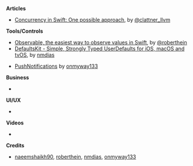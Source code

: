 
**Articles**

* [Concurrency in Swift: One possible approach](https://gist.github.com/lattner/31ed37682ef1576b16bca1432ea9f782), by [@clattner_llvm](https://twitter.com/clattner_llvm)


**Tools/Controls**

* [Observable, the easiest way to observe values in Swift](https://github.com/roberthein/Observable), by [@roberthein](https://twitter.com/roberthein)
* [DefaultsKit - Simple, Strongly Typed UserDefaults for iOS, macOS and tvOS](https://github.com/nmdias/DefaultsKit), by [nmdias](https://github.com/nmdias)
- [PushNotifications](https://github.com/onmyway133/PushNotifications) by [onmyway133](https://github.com/onmyway133)

**Business**

*

**UI/UX**

*

**Videos**

*

**Credits**

* [naeemshaikh90](https://github.com/naeemshaikh90), [roberthein](https://github.com/roberthein), [nmdias](https://github.com/nmdias), [onmyway133](https://github.com/onmyway133)
